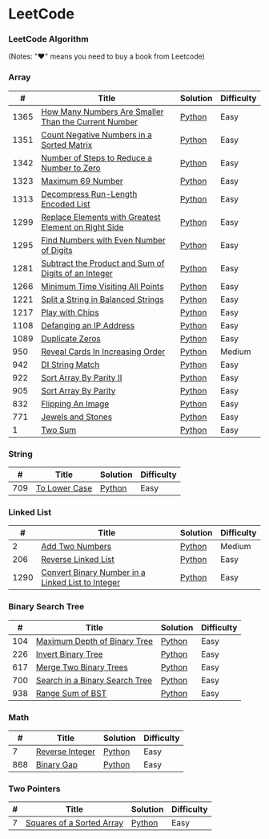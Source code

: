 LeetCode
========

### LeetCode Algorithm

(Notes: "&hearts;" means you need to buy a book from Leetcode)


### Array
| # | Title | Solution | Difficulty |
|---| ----- | -------- | ---------- |
|1365|[How Many Numbers Are Smaller Than the Current Number](https://leetcode.com/problems/how-many-numbers-are-smaller-than-the-current-number/) |[Python](https://github.com/97agarwalmanu/Competitive-Programming/blob/master/LeetCode/Algorithms/Array/how_many_smaller_than_current_num.py)|Easy|
|1351|[Count Negative Numbers in a Sorted Matrix](https://leetcode.com/problems/count-negative-numbers-in-a-sorted-matrix/) | [Python](https://github.com/97agarwalmanu/Competitive-Programming/blob/master/LeetCode/Algorithms/Array/count_negative_no_in_sorted_matrix.py)|Easy|
|1342|[Number of Steps to Reduce a Number to Zero](https://leetcode.com/problems/number-of-steps-to-reduce-a-number-to-zero/) | [Python](https://github.com/97agarwalmanu/Competitive-Programming/blob/master/LeetCode/Algorithms/Array/no_of_steps.py)|Easy|
|1323|[Maximum 69 Number](https://leetcode.com/problems/maximum-69-number/)  | [Python](https://github.com/97agarwalmanu/Competitive-Programming/blob/master/LeetCode/Algorithms/Array/max_69_num.py)|Easy|
|1313|[ Decompress Run-Length Encoded List](https://leetcode.com/problems/decompress-run-length-encoded-list/) | [Python](https://github.com/97agarwalmanu/Competitive-Programming/blob/master/LeetCode/Algorithms/Array/decompress_run_length_encode.py) |Easy|
|1299|[Replace Elements with Greatest Element on Right Side](https://leetcode.com/problems/replace-elements-with-greatest-element-on-right-side/) | [Python](https://github.com/97agarwalmanu/Competitive-Programming/blob/master/LeetCode/Algorithms/Array/replace_with_greatest_element_on_right.py)|Easy|
|1295|[Find Numbers with Even Number of Digits](https://leetcode.com/problems/find-numbers-with-even-number-of-digits/) | [Python](https://github.com/97agarwalmanu/Competitive-Programming/blob/master/LeetCode/Algorithms/Array/find_no_even_numbers_of_digits.py)|Easy|
|1281|[Subtract the Product and Sum of Digits of an Integer](https://leetcode.com/problems/subtract-the-product-and-sum-of-digits-of-an-integer/) | [Python](https://github.com/97agarwalmanu/Competitive-Programming/blob/master/LeetCode/Algorithms/Array/subract_product_sum.py)|Easy|
|1266|[ Minimum Time Visiting All Points](https://leetcode.com/problems/minimum-time-visiting-all-points/) | [Python](https://github.com/97agarwalmanu/Competitive-Programming/blob/master/LeetCode/Algorithms/Array/minimum_time_visiting_all_points.py)|Easy|
|1221|[Split a String in Balanced Strings](https://leetcode.com/problems/split-a-string-in-balanced-strings/) | [Python](https://github.com/97agarwalmanu/Competitive-Programming/blob/master/LeetCode/Algorithms/Array/split_string_in_balanced_strings.py)|Easy|
|1217|[Play with Chips](https://leetcode.com/problems/play-with-chips/) | [Python](https://github.com/97agarwalmanu/Competitive-Programming/blob/master/LeetCode/Algorithms/Array/play_with_chips.py)|Easy|
|1108|[Defanging an IP Address](https://leetcode.com/problems/defanging-an-ip-address/) | [Python](https://github.com/97agarwalmanu/Competitive-Programming/blob/master/LeetCode/Algorithms/Array/regex_ip_add.py)|Easy|
|1089|[Duplicate Zeros](https://leetcode.com/problems/duplicate-zeros/) | [Python](https://github.com/97agarwalmanu/Competitive-Programming/blob/master/LeetCode/Algorithms/Array/duplicate_zeros.py)|Easy|
|950|[Reveal Cards In Increasing Order](https://leetcode.com/problems/reveal-cards-in-increasing-order/) | [Python](https://github.com/97agarwalmanu/Competitive-Programming/blob/master/LeetCode/Algorithms/Array/reveal_cards_in_inc_order.py)|Medium|
|942|[DI String Match](https://leetcode.com/problems/di-string-match/) | [Python](https://github.com/97agarwalmanu/Competitive-Programming/blob/master/LeetCode/Algorithms/Array/di_string_match.py)|Easy|
|922|[Sort Array By Parity II](https://leetcode.com/problems/sort-array-by-parity-ii/) | [Python](https://github.com/97agarwalmanu/Competitive-Programming/blob/master/LeetCode/Algorithms/Array/sort_array_by_parity_ii.py)|Easy|
|905|[Sort Array By Parity](https://leetcode.com/problems/sort-array-by-parity/) | [Python](https://github.com/97agarwalmanu/Competitive-Programming/blob/master/LeetCode/Algorithms/Array/sort_array_by_parity.py)|Easy|
|832|[Flipping An Image](https://leetcode.com/problems/flipping-an-image/) | [Python](https://github.com/97agarwalmanu/Competitive-Programming/blob/master/LeetCode/Algorithms/Array/flipping_an_image.py)|Easy|
|771|[Jewels and Stones](https://leetcode.com/problems/jewels-and-stones/) | [Python](https://github.com/97agarwalmanu/Competitive-Programming/blob/master/LeetCode/Algorithms/Array/jewels_and_stones.py)|Easy|
|1|[Two Sum](https://leetcode.com/problems/two-sum/) | [Python](https://github.com/97agarwalmanu/Competitive-Programming/blob/master/LeetCode/Algorithms/Array/two_sum.py)|Easy|

### String
| # | Title | Solution | Difficulty |
|---| ----- | -------- | ---------- |
|709|[To Lower Case](https://leetcode.com/problems/to-lower-case/) | [Python](https://github.com/97agarwalmanu/Competitive-Programming/blob/master/LeetCode/Algorithms/String/to_lower_case.py)|Easy|

### Linked List
| # | Title | Solution | Difficulty |
|---| ----- | -------- | ---------- |
|2|[Add Two Numbers](https://leetcode.com/problems/add-two-numbers/) | [Python](https://github.com/97agarwalmanu/Competitive-Programming/blob/master/LeetCode/Algorithms/Linked_List/add_two_linked_list.py)|Medium|
|206|[ Reverse Linked List](https://leetcode.com/problems/reverse-linked-list/) | [Python](https://github.com/97agarwalmanu/Competitive-Programming/blob/master/LeetCode/Algorithms/Linked_List/reverse_linked_list.py)|Easy|
|1290|[Convert Binary Number in a Linked List to Integer](https://leetcode.com/problems/convert-binary-number-in-a-linked-list-to-integer/) | [Python](https://github.com/97agarwalmanu/Competitive-Programming/blob/master/LeetCode/Algorithms/Linked_List/convert_binary_to_integer.py)|Easy|

### Binary Search Tree
| # | Title | Solution | Difficulty |
|---| ----- | -------- | ---------- |
|104|[Maximum Depth of Binary Tree](https://leetcode.com/problems/maximum-depth-of-binary-tree/) | [Python](https://github.com/97agarwalmanu/Competitive-Programming/blob/master/LeetCode/Algorithms/Binary_Search_Tree/max_depth_bst.py)|Easy|
|226|[Invert Binary Tree](https://leetcode.com/problems/invert-binary-tree/) | [Python](https://github.com/97agarwalmanu/Competitive-Programming/blob/master/LeetCode/Algorithms/Binary_Search_Tree/invert_bst.py)|Easy|
|617|[Merge Two Binary Trees](https://leetcode.com/problems/merge-two-binary-trees/) | [Python](https://github.com/97agarwalmanu/Competitive-Programming/blob/master/LeetCode/Algorithms/Binary_Search_Tree/merge_bst.py)|Easy|
|700|[Search in a Binary Search Tree](https://leetcode.com/problems/search-in-a-binary-search-tree/) | [Python](https://github.com/97agarwalmanu/Competitive-Programming/blob/master/LeetCode/Algorithms/Binary_Search_Tree/search_in_bst.py)|Easy|
|938|[Range Sum of BST](https://leetcode.com/problems/range-sum-of-bst/) | [Python](https://github.com/97agarwalmanu/Competitive-Programming/blob/master/LeetCode/Algorithms/Binary_Search_Tree/range_sum_of_bst.py)|Easy|

### Math
| # | Title | Solution | Difficulty |
|---| ----- | -------- | ---------- |
|7|[Reverse Integer](https://leetcode.com/problems/reverse-integer/) | [Python](https://github.com/97agarwalmanu/Competitive-Programming/blob/master/LeetCode/Algorithms/Math/rev_int.py)|Easy|
|868|[Binary Gap](https://leetcode.com/problems/binary-gap/) | [Python](https://github.com/97agarwalmanu/Competitive-Programming/blob/master/LeetCode/Algorithms/Math/binary_gap.py)|Easy|

### Two Pointers
| # | Title | Solution | Difficulty |
|---| ----- | -------- | ---------- |
|7|[Squares of a Sorted Array](https://leetcode.com/problems/squares-of-a-sorted-array/) | [Python](https://github.com/97agarwalmanu/Competitive-Programming/blob/master/LeetCode/Algorithms/Two_Pointers/sq_sorted_array.py)|Easy|
